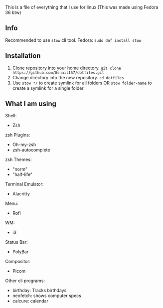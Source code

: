 This is a file of everything that I use for linux
(This was made using Fedora 36 btw)

## Info

Recommended to use `stow` cli tool. 
Fedora: `sudo dnf install stow`

## Installation
1. Clone repository into your home directory. `git clone https://github.com/Gsnail157/dotfiles.git`
2. Change directory into the new repository. `cd dotfiles`
3. Use `stow */` to create symlink for all folders OR `stow folder-name` to create a symlink for a single folder 

## What I am using

Shell:
- Zsh	

zsh Plugins:
- Oh-my-zsh
- zsh-autocomplete

zsh Themes:
- "norm"
- "half-life"
	
Terminal Emulator:
- Alacritty

Menu:
- Rofi

WM:
- i3

Status Bar:
- PolyBar

Compositor:
- Picom

Other cli programs:
- birthday: Tracks birthdays
- neofetch: shows computer specs
- calcure: calendar
